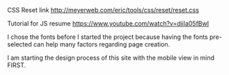 CSS Reset link
http://meyerweb.com/eric/tools/css/reset/reset.css

Tutorial for JS resume
https://www.youtube.com/watch?v=diila05fBwI

I chose the fonts before I started the project because having the fonts pre-selected can help many factors regarding page creation.

I am starting the design process of this site with the mobile view in mind FIRST. 